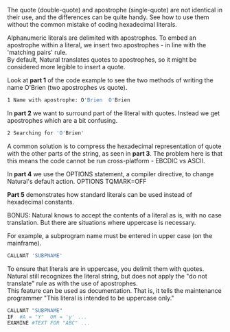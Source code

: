 The quote (double-quote) and apostrophe (single-quote) are not identical in their use, and the differences can be quite handy. 
See how to use them without the common mistake of coding hexadecimal literals.

Alphanumeric literals are delimited with apostrophes. To embed an apostrophe within a literal, we insert two apostrophes - in line with the 'matching pairs' rule.  
By default, Natural translates quotes to apostrophes, so it might be considered more legible to insert a quote.  

Look at **part 1** of the code example to see the two methods of writing the name O'Brien (two apostrophes vs quote).
```bash
1 Name with apostrophe: O'Brien  O'Brien
```

In **part 2** we want to surround part of the literal with quotes. Instead we get apostrophes which are a bit confusing.
```bash
2 Searching for 'O'Brien'
```

A common solution is to compress the hexadecimal representation of quote with the other parts of the string, as seen in **part 3**. 
The problem here is that this means the code cannot be run cross-platform - EBCDIC vs ASCII.  

In **part 4** we use the OPTIONS statement, a compiler directive, to change Natural's default action.
OPTIONS TQMARK=OFF

**Part 5** demonstrates how standard literals can be used instead of hexadecimal constants.
 
BONUS:
Natural knows to accept the contents of a literal as is, with no case translation. But there are situations where uppercase is necessary.  

For example, a subprogram name must be entered in upper case (on the mainframe).
```bash
CALLNAT 'SUBPNAME'
```

To ensure that literals are in uppercase, you delimit them with quotes. Natural still recognizes the literal string, but does not apply the "do not translate" rule as with the use of apostrophes.  
This feature can be used as documentation.  That is, it tells the maintenance programmer "This literal is intended to be uppercase only."
```bash
CALLNAT "SUBPNAME"
IF  #A = "Y"  OR = 'y' ...
EXAMINE #TEXT FOR "ABC" ...
```
